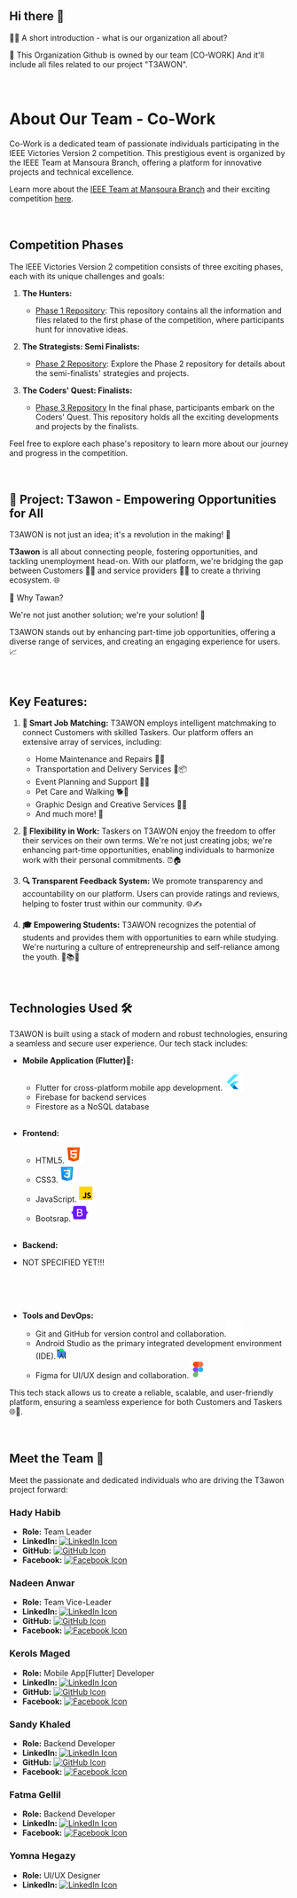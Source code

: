 ## Hi there 👋
🙋‍♀️ A short introduction - what is our organization all about?  

🌈 This Organization Github is owned by our team [CO-WORK] And it'll include all files related to our project "T3AWON". <br><br><br> 



# About Our Team - Co-Work

Co-Work is a dedicated team of passionate individuals participating in the IEEE Victories Version 2 competition. This prestigious event is organized by the IEEE Team at Mansoura Branch, offering a platform for innovative projects and technical excellence.

Learn more about the [IEEE Team at Mansoura Branch](https://www.ieeemansb.org/?fbclid=IwAR1GXg2I9sG_MnpfTM_k7Fi0rj3TAx72kKMpOFolnJKGFoimmU6mv5II2SA) and their exciting competition [here](https://www.ieeemansb.org/events/ieee-victoris-20).<br><br><br>



## Competition Phases

The IEEE Victories Version 2 competition consists of three exciting phases, each with its unique challenges and goals:

1. **The Hunters:**
   - [Phase 1 Repository](https://github.com/CO-skill-swap-WORK/Phase-1): This repository contains all the information and files related to the first phase of the competition, where participants hunt for innovative ideas.

2. **The Strategists: Semi Finalists:**
   - [Phase 2 Repository](https://github.com/CO-skill-swap-WORK/Phase-2): Explore the Phase 2 repository for details about the semi-finalists' strategies and projects.

3. **The Coders' Quest: Finalists:**
   - [Phase 3 Repository](https://github.com/CO-skill-swap-WORK/Phase-3) In the final phase, participants embark on the Coders' Quest. This repository holds all the exciting developments and projects by the finalists.

Feel free to explore each phase's repository to learn more about our journey and progress in the competition. <br><br><br>



## 🚀 Project: T3awon - Empowering Opportunities for All

T3AWON is not just an idea; it's a revolution in the making! 🌟

**T3awon** is all about connecting people, fostering opportunities, and tackling unemployment head-on. With our platform, we're bridging the gap between Customers 👩‍💼 and service providers 👨‍🔧 to create a thriving ecosystem. 🌐


🧐 Why Tawan?

We're not just another solution; we're your solution! 🤝

T3AWON stands out by enhancing part-time job opportunities, offering a diverse range of services, and creating an engaging experience for users. 📈  <br><br><br>




## Key Features:

1. **🤝 Smart Job Matching:** T3AWON employs intelligent matchmaking to connect Customers with skilled Taskers. Our platform offers an extensive array of services, including:

   - Home Maintenance and Repairs 🔧🏡
   - Transportation and Delivery Services 🚚📦
   - Event Planning and Support 🎉🤝
   - Pet Care and Walking 🐕🚶
   - Graphic Design and Creative Services 🎨💼
   - And much more! 🌟

2. **🔄 Flexibility in Work:** Taskers on T3AWON enjoy the freedom to offer their services on their own terms. We're not just creating jobs; we're enhancing part-time opportunities, enabling individuals to harmonize work with their personal commitments. ⏰🏠

3. **🔍 Transparent Feedback System:** We promote transparency and accountability on our platform. Users can provide ratings and reviews, helping to foster trust within our community. 🌐✍️

4. **🎓 Empowering Students:** T3AWON recognizes the potential of students and provides them with opportunities to earn while studying. We're nurturing a culture of entrepreneurship and self-reliance among the youth. 💼📚🚀    <br><br><br>




## Technologies Used 🛠️

T3AWON is built using a stack of modern and robust technologies, ensuring a seamless and secure user experience. Our tech stack includes:

- **Mobile Application (Flutter)📱:**
  - Flutter for cross-platform mobile app development. ![Flutter Icon](/images/flutter.png)
  - Firebase for backend services
  - Firestore as a NoSQL database  <br><br>

    
 
- **Frontend:**
  - HTML5.![Html 5 Icon](/images/html.png)
  - CSS3.![Css Icon](/images/css.png)
  - JavaScript.![Java Script Icon](/images/javascript.png) 
  - Bootsrap.![Bootstrap Icon](/images/bootstrap.png)  <br><br>

    

- **Backend:**
- NOT SPECIFIED YET!!! <br><br>

<br><br>


- **Tools and DevOps:**
  - Git and GitHub for version control and collaboration.![GitHub Icon](/images/github1.png)
  - Android Studio as the primary integrated development environment (IDE).![Android Studio Icon](/images/android-studio.png)
  - Figma for UI/UX design and collaboration.![Figma Icon](/images/figma.png)

This tech stack allows us to create a reliable, scalable, and user-friendly platform, ensuring a seamless experience for both Customers and Taskers 🌐👥. <br><br><br> 






## Meet the Team 🚀

Meet the passionate and dedicated individuals who are driving the T3awon project forward:

### Hady Habib 
- **Role:** Team Leader
- **LinkedIn:** [![LinkedIn Icon](https://i.imgur.com/linkedin-icon.png)](https://www.linkedin.com/in/johndoe)
- **GitHub:** [![GitHub Icon](https://i.imgur.com/github-icon.png)](https://github.com/johndoe)
- **Facebook:** [![Facebook Icon](https://i.imgur.com/facebook-icon.png)](https://www.facebook.com/johndoe)

### Nadeen Anwar 
- **Role:** Team Vice-Leader
- **LinkedIn:** [![LinkedIn Icon](https://i.imgur.com/linkedin-icon.png)](https://www.linkedin.com/in/janesmith)
- **GitHub:** [![GitHub Icon](https://i.imgur.com/github-icon.png)](https://github.com/janesmith)
- **Facebook:** [![Facebook Icon](https://i.imgur.com/facebook-icon.png)](https://www.facebook.com/janesmith)

### Kerols Maged 
- **Role:** Mobile App[Flutter] Developer
- **LinkedIn:** [![LinkedIn Icon](https://i.imgur.com/linkedin-icon.png)](https://www.linkedin.com/in/markjohnson)
- **GitHub:** [![GitHub Icon](https://i.imgur.com/github-icon.png)](https://github.com/markjohnson)
- **Facebook:** [![Facebook Icon](https://i.imgur.com/facebook-icon.png)](https://www.facebook.com/markjohnson)

### Sandy Khaled 
- **Role:** Backend Developer
- **LinkedIn:** [![LinkedIn Icon](https://i.imgur.com/linkedin-icon.png)](https://www.linkedin.com/in/sarahlee)
- **GitHub:** [![GitHub Icon](https://i.imgur.com/github-icon.png)](https://github.com/sarahlee)
- **Facebook:** [![Facebook Icon](https://i.imgur.com/facebook-icon.png)](https://www.facebook.com/sarahlee)

### Fatma Gellil 
- **Role:** Backend Developer
- **LinkedIn:** [![LinkedIn Icon](https://i.imgur.com/linkedin-icon.png)](https://www.linkedin.com/in/lisadavis)
- **Facebook:** [![Facebook Icon](https://i.imgur.com/facebook-icon.png)](https://www.facebook.com/lisadavis)

### Yomna Hegazy 
- **Role:** UI/UX Designer
- **LinkedIn:** [![LinkedIn Icon](https://i.imgur.com/linkedin-icon.png)](https://www.linkedin.com/in/michaelbrown)









<!--

**Here are some ideas to get you started:**

🙋‍♀️ A short introduction - what is your organization all about?
🌈 Contribution guidelines - how can the community get involved?
👩‍💻 Useful resources - where can the community find your docs? Is there anything else the community should know?
🍿 Fun facts - what does your team eat for breakfast?
🧙 Remember, you can do mighty things with the power of [Markdown](https://docs.github.com/github/writing-on-github/getting-started-with-writing-and-formatting-on-github/basic-writing-and-formatting-syntax)
-->
